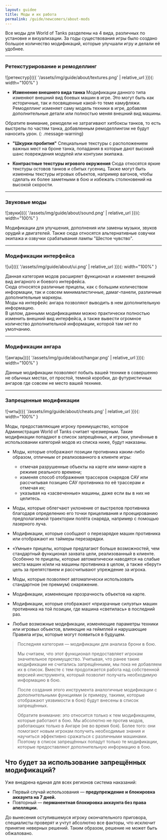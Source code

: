 ```yaml
---
layout: guidee
title: Моды и их работа
permalink: /guide/newcomers/about-mods
---
```


Все моды для World of Tanks разделены на 4 вида, различных по установке и визуализации. За годы существования игры было создано большое количество модификаций, которые улучшали игру и делали её удобнее.

---

### Ретекстурирование и ремоделлинг

![ретекстур]({{ '/assets/img/guide/about/textures.png' | relative_url }}){: width="100%" }

- **Изменение внешнего вида танка**
Модификации данного типа изменяют внешний вид боевых машин в игре. Это могут быть как историчные, так и посвященные какой-то теме камуфляжи. Ремоделлинг изменяет саму модель техники в игре, добавляя дополнительные детали или полностью меняя внешний вид машины.

Обратите внимание, ремодели не затрагивают хитбоксы танков, то есть выстрелы по частям танка, добавленным ремоделлингом не будут наносить урон.
{: .message-warning}

- **"Шкурки пробития"**
Специальные текстуры с расположением важных мест на броне танка, попадания в которые дают высокий шанс повреждения модулей или контузии экипажа.

- **Контрастные текстуры игрового окружения**
Сюда относятся яркие текстуры остовов танков и сбитых гусениц.
Также могут быть изменены текстуры игровых объектов, например вагонов, чтобы сделать их более заметными в бою и избежать столкновений на высокой скорости.

---

### Звуковые моды

![звуки]({{ '/assets/img/guide/about/sound.png' | relative_url }}){: width="100%" }

Модификации для улучшения, дополнения или замены музыки, звуков орудий и двигателей. Также сюда относятся альтернативные озвучки экипажа и озвучки срабатывания лампы "Шестое чувство".

---

### Модификации интерфейса

![ui]({{ '/assets/img/guide/about/ui.png' | relative_url }}){: width="100%" }

Данная категория модов расширяет функционал и изменяет внешний вид ангарного и боевого интерфейса.  
Сюда относятся различные прицелы, как с большим количеством информации, так и совсем минималистичные, дамаг-панели, различные дополнительные маркеры.  
Моды на интерфейс ангара позволяют выводить в нем дополнительную информацию.  
В целом, данными модификациями можно практически полностью изменить внешний вид интерфейса, а также вывести огромное количество дополнительной информации, которой там нет по умолчанию.

---

### Модификации ангара

![ангары]({{ '/assets/img/guide/about/hangar.png' | relative_url }}){: width="100%" }

Данные модификации позволяют побыть вашей технике в совершенно не обычных местах, от простой, темной коробки, до футуристичных ангаров где совсем не место вашей технике.

---

### Запрещенные модификации

![читы]({{ '/assets/img/guide/about/cheats.png' | relative_url }}){: width="100%" }

Моды, предоставляющие игроку преимущество, которое Администрация World of Tanks считает чрезмерным. Такие модификации попадают в список запрещённых, и игроки, уличённые в использовании категорий модов из списка ниже, будут наказаны.

- Моды, которые отображают позиции противника каким-либо образом, отличным от реализованного в клиенте игры:
  - отмечая разрушенные объекты на карте или мини-карте в режиме реального времени;
  - изменяя способ отображения трассеров снарядов САУ или рассчитывая позицию САУ противника по её трассерам и отмечая их;
  - указывая на «засвеченные» машины, даже если вы в них не целитесь.

- Моды, которые облегчают уклонение от выстрелов противника благодаря определению его точки прицеливания и проецированию предполагаемой траектории полёта снаряда, например с помощью лазерного луча.
- Модификации, которые сообщают о перезарядке машин противника или отображают их таймеры перезарядки.
- «Умные» прицелы, которые предлагают больше возможностей, чем стандартный функционал захвата цели, реализованный в клиенте. Особенно те прицелы, которые автоматически наводятся на слабые места машин и/или на машины противника в целом, а также «берут» цель за препятствием и рассчитывают упреждение за игрока.
- Моды, которые позволяют автоматически использовать стандартное (не премиум) снаряжение.
- Модификации, изменяющие прозрачность объектов на карте.
- Модификации, которые отображают «призрачные силуэты» машин противника на той позиции, где машина «светилась» в последний раз.
- Любые возможные модификации, изменяющие параметры техники или игровых объектов, влияющие на геймплей и нарушающие Правила игры, которые могут появиться в будущем.

> Последняя категория — модификации для анализа брони в бою.
>
> Мы считаем, что этот функционал предоставляет игрокам значительное преимущество. Учитывая, что ранее такие модификации не считались запрещёнными, мы пока не добавляем их в список.  Вместе с тем продолжается работа над собственной версией инструмента, который позволит получать необходимую информацию в бою.
>
> После создания этого инструмента аналогичные модификации с дополнительными функциями (к примеру, такими, которые отображают уязвимости в бою) будут внесены в список запрещённых.
>
> Обратите внимание: это относится только к тем модификациям, которые работают в бою. Мы абсолютно не против модов, работающих только в Ангаре (не во время боя). Более того: они помогают новым игрокам получить необходимые знания и научиться эффективно сражаться с различными машинами. Поэтому в список запрещённых попадут только те модификации, которые предоставляют дополнительную информацию в бою.

## **Что будет за использование запрещённых модификаций?**

Уже внедрена единая для всех регионов система наказаний:

- Первый случай использования — **предупреждение и блокировка аккаунта на 7 дней.**
- Повторный — **перманентная блокировка аккаунта без права апелляции.**

До вынесения оступившемуся игроку окончательного приговора, специалисты проверят и учтут абсолютно все факторы, что исключит принятие неверных решений. Таким образом, решение не может быть обжаловано.
